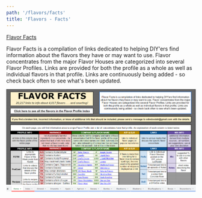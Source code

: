 ```yaml
---
path: '/flavors/facts'
title: 'Flavors - Facts'
---
```


[Flavor Facts](https://docs.google.com/spreadsheets/d/1vK6DAdGSZK9V1Wi85C8HWf3wTN75l0Qe8GDCibhVH8w/edit?gid=0#gid=0)

Flavor Facts is a compilation of links dedicated to helping DIY'ers find information about the flavors they have or may want to use. Flavor concentrates from the major Flavor Houses are categorized into several Flavor Profiles. Links are provided for both the profile as a whole as well as individual flavors in that profile. Links are continuously being added - so check back often to see what's been updated.

![Facts Sheet](../../src/images/facts-sheet.png)
